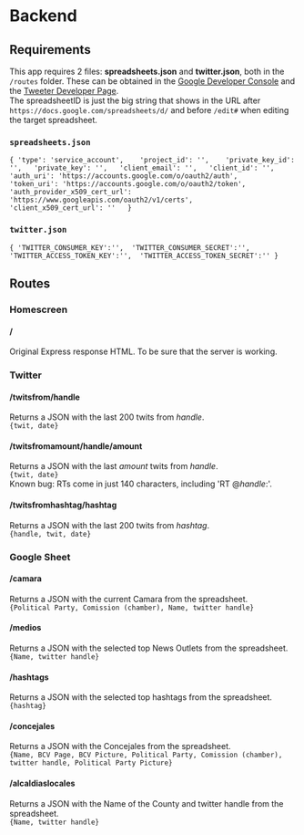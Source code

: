 # Backend
## Requirements
This app requires 2 files: **spreadsheets.json** and **twitter.json**, both in the `/routes` folder. These can be obtained in the [Google Developer Console](https://console.developers.google.com/) and the [Tweeter Developer Page](https://developer.twitter.com/).  
The spreadsheetID is just the big string that shows in the URL after `https://docs.google.com/spreadsheets/d/` and before `/edit#` when editing the target spreadsheet.
### `spreadsheets.json`
`{
  'type': 'service_account',   
  'project_id': '',   
  'private_key_id': '',  
  'private_key': '',  
  'client_email': '',  
  'client_id': '',  
  'auth_uri': 'https://accounts.google.com/o/oauth2/auth',  
  'token_uri': 'https://accounts.google.com/o/oauth2/token',  
  'auth_provider_x509_cert_url': 'https://www.googleapis.com/oauth2/v1/certs',  
  'client_x509_cert_url': ''  
}` 
### `twitter.json`
`{
    'TWITTER_CONSUMER_KEY':'', 
    'TWITTER_CONSUMER_SECRET':'', 
    'TWITTER_ACCESS_TOKEN_KEY':'', 
    'TWITTER_ACCESS_TOKEN_SECRET':''
}`

## Routes

### Homescreen
#### / 
Original Express response HTML. To be sure that the server is working.
### Twitter
#### /twitsfrom/handle
Returns a JSON with the last 200 twits from _handle_.  
`{twit, date}`  
#### /twitsfromamount/handle/amount
Returns a JSON with the last _amount_ twits from _handle_.  
`{twit, date}`  
Known bug: RTs come in just 140 characters, including 'RT @_handle_:'.
#### /twitsfromhashtag/hashtag
Returns a JSON with the last 200 twits from _hashtag_.  
`{handle, twit, date}`  
### Google Sheet
#### /camara
Returns a JSON with the current Camara from the spreadsheet.  
`{Political Party, Comission (chamber), Name, twitter handle}`  
#### /medios
Returns a JSON with the selected top News Outlets from the spreadsheet.  
`{Name, twitter handle}`  
#### /hashtags
Returns a JSON with the selected top hashtags from the spreadsheet.  
`{hashtag}`  
#### /concejales
Returns a JSON with the Concejales from the spreadsheet.  
`{Name, BCV Page, BCV Picture, Political Party, Comission (chamber), twitter handle, Political Party Picture}`  
#### /alcaldiaslocales
Returns a JSON with the Name of the County and twitter handle from the spreadsheet.  
`{Name, twitter handle}`  
